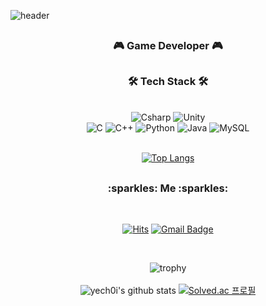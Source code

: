 ![header](https://capsule-render.vercel.app/api?type=wave&color=auto&height=300&section=header&text=YoungEun%20Choi&fontSize=70)

<div align="center">

## <h3><b>:video_game: Game Developer :video_game:</b></h3>

## <h3><b>🛠 Tech Stack 🛠</b></h3>

<br/> 
<img alt="Csharp" src 
="https://img.shields.io/badge/Csharp-239120.svg?&style=for-the-badge&logo=Csharp&logoColor=white"/>
<img alt="Unity" src ="https://img.shields.io/badge/Unity-FAFAFA.svg?&style=for-the-badge&logo=Unity&logoColor=black"/>
<br/>
<img alt="C" src 
="https://img.shields.io/badge/C-A8B9CC.svg?&style=for-the-badge&logo=C&logoColor=white"/>
<img alt="C++" src ="https://img.shields.io/badge/C++-00599C.svg?&style=for-the-badge&logo=C%2B%2B&logoColor=white"/>
<img alt="Python" src ="https://img.shields.io/badge/Python-3776AB.svg?&style=for-the-badge&logo=Python&logoColor=white"/>
<img alt="Java" src ="https://img.shields.io/badge/Java-007396.svg?&style=for-the-badge&logo=Java&logoColor=white"/>
<img alt="MySQL" src ="https://img.shields.io/badge/MySQL-4479A1.svg?&style=for-the-badge&logo=MySQL&logoColor=white"/>
<br/><br/>
  
  [![Top Langs](https://github-readme-stats.vercel.app/api/top-langs/?username=yech0i&layout=compact)](https://github.com/yech0i)
<br/>

  ##
  
<h3><b>:sparkles: Me :sparkles:</b></h3>

<br/>
  
[![Hits](https://hits.seeyoufarm.com/api/count/incr/badge.svg?url=https%3A%2F%2Fgithub.com%2Fyech0i&count_bg=%2379C83D&title_bg=%23555555&icon=&icon_color=%23E7E7E7&title=hits&edge_flat=false)](https://github.com/yech0i)
[![Gmail Badge](https://img.shields.io/badge/Gmail-D14836?style=flat&logo=Gmail&logoColor=white)](mailto:y_e_99@ewhain.net)
  
<br/>
  
![trophy](https://github-profile-trophy.vercel.app/?username=yech0i)<br/><br/>
![yech0i's github stats](https://github-readme-stats.vercel.app/api?username=yech0i&show_icons=true)
[![Solved.ac
  프로필](http://mazassumnida.wtf/api/v2/generate_badge?boj=y_e_99)](https://solved.ac/y_e_99)

##
